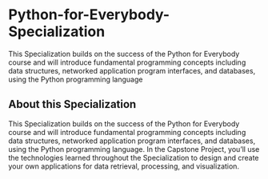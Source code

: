 # Python-for-Everybody-Specialization
This Specialization builds on the success of the Python for Everybody course and will introduce fundamental programming concepts including data structures, networked application program interfaces, and databases, using the Python programming language

## About this Specialization
This Specialization builds on the success of the Python for Everybody course and will introduce fundamental programming concepts including data structures, networked application program interfaces, and databases, using the Python programming language. In the Capstone Project, you’ll use the technologies learned throughout the Specialization to design and create your own applications for data retrieval, processing, and visualization.
